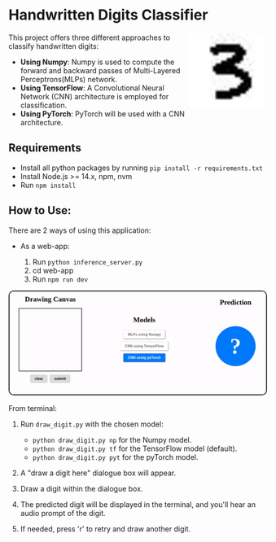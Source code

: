 # Handwritten Digits Classifier

<img src="3.jpg" width="30%" align="right" title="Handwritten Digit 3" style="border-radius: 10px;">

This project offers three different approaches to classify handwritten digits:

- **Using Numpy**: Numpy is used to compute the forward and backward passes of Multi-Layered Perceptrons(MLPs) network.
- **Using TensorFlow**: A Convolutional Neural Network (CNN) architecture is employed for classification.
- **Using PyTorch**: PyTorch will be used with a CNN architecture.

## Requirements

- Install all python packages by running `pip install -r requirements.txt`
- Install Node.js >= 14.x, npm, nvm
- Run `npm install`

## How to Use:

There are 2 ways of using this application:

- As a web-app:

  1.  Run `python inference_server.py`
  2.  cd web-app
  3.  Run `npm run dev`

<p align="center">
  <img src="display.gif" alt="Working" style="border: 2px solid #333; border-radius: 10px;">
</p>

From terminal:

  1.  Run `draw_digit.py` with the chosen model:

      - `python draw_digit.py np` for the Numpy model.
      - `python draw_digit.py tf` for the TensorFlow model (default).
      - `python draw_digit.py pyt` for the pyTorch model.

  2.  A "draw a digit here" dialogue box will appear.

  3.  Draw a digit within the dialogue box.

  4.  The predicted digit will be displayed in the terminal, and you'll hear an audio prompt of the digit.

  5.  If needed, press 'r' to retry and draw another digit.
